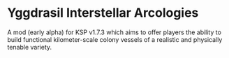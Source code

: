 # Yggdrasil Interstellar Arcologies 
 A mod (early alpha) for KSP v1.7.3 which aims to offer players the ability to build functional kilometer-scale colony vessels of a realistic and physically tenable variety.   
